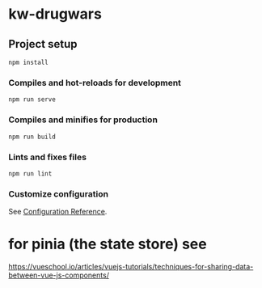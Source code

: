 # kw-drugwars

## Project setup

```
npm install
```

### Compiles and hot-reloads for development

```
npm run serve
```

### Compiles and minifies for production

```
npm run build
```

### Lints and fixes files

```
npm run lint
```

### Customize configuration

See [Configuration Reference](https://cli.vuejs.org/config/).

# for pinia (the state store) see

https://vueschool.io/articles/vuejs-tutorials/techniques-for-sharing-data-between-vue-js-components/

